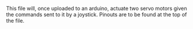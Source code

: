 This file will, once uploaded to an arduino, actuate two servo motors
given the commands sent to it by a joystick. Pinouts are to be found at 
the top of the file.
